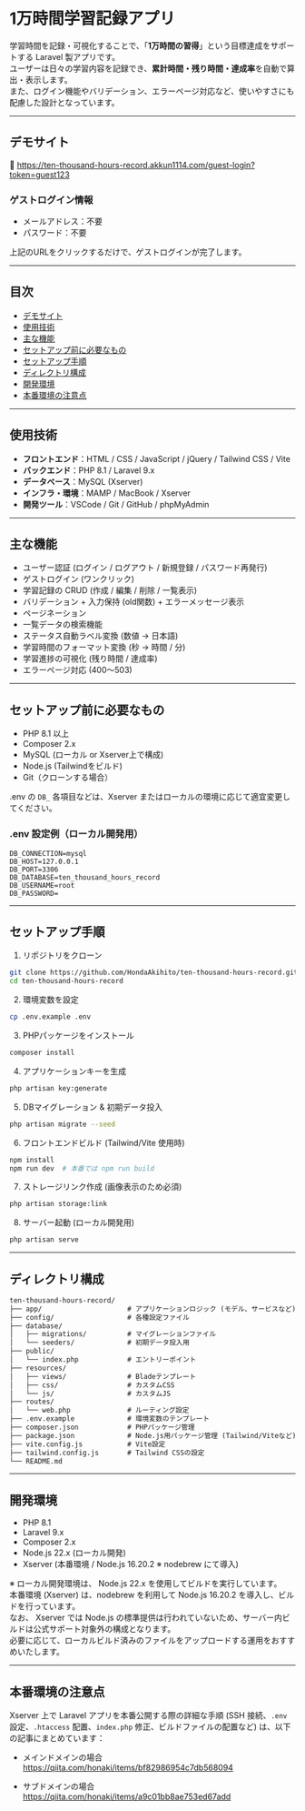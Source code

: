 # 1万時間学習記録アプリ

学習時間を記録・可視化することで、「**1万時間の習得**」という目標達成をサポートする Laravel 製アプリです。  
ユーザーは日々の学習内容を記録でき、**累計時間・残り時間・達成率**を自動で算出・表示します。  
また、ログイン機能やバリデーション、エラーページ対応など、使いやすさにも配慮した設計となっています。

---

## デモサイト

🔗 https://ten-thousand-hours-record.akkun1114.com/guest-login?token=guest123

### ゲストログイン情報
- メールアドレス：不要
- パスワード：不要

上記のURLをクリックするだけで、ゲストログインが完了します。

---

## 目次

- [デモサイト](#デモサイト)
- [使用技術](#使用技術)
- [主な機能](#主な機能)
- [セットアップ前に必要なもの](#セットアップ前に必要なもの)
- [セットアップ手順](#セットアップ手順)
- [ディレクトリ構成](#ディレクトリ構成)
- [開発環境](#開発環境)
- [本番環境の注意点](#本番環境の注意点)
  
---

## 使用技術

- **フロントエンド**：HTML / CSS / JavaScript / jQuery / Tailwind CSS / Vite
- **バックエンド**：PHP 8.1 / Laravel 9.x  
- **データベース**：MySQL (Xserver)  
- **インフラ・環境**：MAMP / MacBook / Xserver  
- **開発ツール**：VSCode / Git / GitHub / phpMyAdmin  

---

## 主な機能

- ユーザー認証 (ログイン / ログアウト / 新規登録 / パスワード再発行)
- ゲストログイン (ワンクリック)
- 学習記録の CRUD (作成 / 編集 / 削除 / 一覧表示)
- バリデーション + 入力保持 (old関数) + エラーメッセージ表示
- ページネーション
- 一覧データの検索機能
- ステータス自動ラベル変換 (数値 → 日本語)
- 学習時間のフォーマット変換 (秒 → 時間 / 分)
- 学習進捗の可視化 (残り時間 / 達成率)
- エラーページ対応 (400〜503)

---

## セットアップ前に必要なもの

- PHP 8.1 以上
- Composer 2.x
- MySQL (ローカル or Xserver上で構成)
- Node.js (Tailwindをビルド)
- Git（クローンする場合）

.env の `DB_` 各項目などは、Xserver またはローカルの環境に応じて適宜変更してください。

### .env 設定例（ローカル開発用）

```env
DB_CONNECTION=mysql
DB_HOST=127.0.0.1
DB_PORT=3306
DB_DATABASE=ten_thousand_hours_record
DB_USERNAME=root
DB_PASSWORD=
```

---

## セットアップ手順

1. リポジトリをクローン
```bash
git clone https://github.com/HondaAkihito/ten-thousand-hours-record.git
cd ten-thousand-hours-record
```
2. 環境変数を設定
```bash
cp .env.example .env
```
3. PHPパッケージをインストール
```bash
composer install
```
4. アプリケーションキーを生成
```bash
php artisan key:generate
```
5. DBマイグレーション & 初期データ投入
```bash
php artisan migrate --seed
```
6. フロントエンドビルド (Tailwind/Vite 使用時)
```bash
npm install
npm run dev  # 本番では npm run build
```
7. ストレージリンク作成 (画像表示のため必須)
```bash
php artisan storage:link
```
8. サーバー起動 (ローカル開発用)
```bash
php artisan serve
```

---

## ディレクトリ構成

```txt
ten-thousand-hours-record/
├── app/                     # アプリケーションロジック (モデル、サービスなど)
├── config/                  # 各種設定ファイル
├── database/
│   ├── migrations/          # マイグレーションファイル
│   └── seeders/             # 初期データ投入用
├── public/
│   └── index.php            # エントリーポイント
├── resources/
│   ├── views/               # Bladeテンプレート
│   ├── css/                 # カスタムCSS
│   └── js/                  # カスタムJS
├── routes/
│   └── web.php              # ルーティング設定
├── .env.example             # 環境変数のテンプレート
├── composer.json            # PHPパッケージ管理
├── package.json             # Node.js用パッケージ管理 (Tailwind/Viteなど)
├── vite.config.js           # Vite設定
├── tailwind.config.js       # Tailwind CSSの設定
└── README.md
```

---

## 開発環境

- PHP 8.1
- Laravel 9.x
- Composer 2.x
- Node.js 22.x (ローカル開発)
- Xserver (本番環境 / Node.js 16.20.2 ※ nodebrew にて導入)

※ ローカル開発環境は、 Node.js 22.x を使用してビルドを実行しています。  
本番環境 (Xserver) は、nodebrew を利用して Node.js 16.20.2 を導入し、ビルドを行っています。  
なお、 Xserver では Node.js の標準提供は行われていないため、サーバー内ビルドは公式サポート対象外の構成となります。  
必要に応じて、ローカルビルド済みのファイルをアップロードする運用をおすすめいたします。

---

## 本番環境の注意点

Xserver 上で Laravel アプリを本番公開する際の詳細な手順 (SSH 接続、`.env` 設定、`.htaccess` 配置、`index.php` 修正、ビルドファイルの配置など) は、以下の記事にまとめています：

- メインドメインの場合  
  https://qiita.com/honaki/items/bf82986954c7db568094

- サブドメインの場合  
  https://qiita.com/honaki/items/a9c01bb8ae753ed67add
